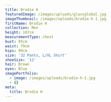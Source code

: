 ```yaml
---
title: Brodie H
featuredImage: /images/uploads/glassglobal.jpg
imageThumbnail: /images/uploads/brodie-h-1.jpg
firstName: Brodie H
collection: Men
height: 187cm
measurementType: chest
bust: 95cm
waist: 79cm
hips: 99cm
size: '32 Pants, L/XL Shirt'
shoeSize: '12'
hair: Brown
eyes: Blue
imagePortfolio:
  - image: /images/uploads/brodie-h-2.jpg
  - {}
meta:
  title: Brodie H
---
```


